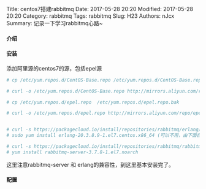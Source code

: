 Title: centos7搭建rabbitmq
Date: 2017-05-28 20:20
Modified: 2017-05-28 20:20
Category: rabbitmq
Tags: rabbitmq
Slug: H23
Authors: nJcx
Summary: 记录一下学习rabbitmq心路~


#### 介绍


#### 安装

添加阿里源的centos7的源，包括epel源

```bash
# cp /etc/yum.repos.d/CentOS-Base.repo /etc/yum.repos.d/CentOS-Base.repo.bak

# curl -o /etc/yum.repos.d/CentOS-Base.repo http://mirrors.aliyun.com/repo/Centos-7.repo

# cp /etc/yum.repos.d/epel.repo  /etc/yum.repos.d/epel.repo.bak

# curl -o /etc/yum.repos.d/epel.repo http://mirrors.aliyun.com/repo/epel-7.repo

```

```bash

# curl -s https://packagecloud.io/install/repositories/rabbitmq/erlang/script.rpm.sh | sudo bash
# sudo yum install erlang-20.3.8.9-1.el7.centos.x86_64 (可以不用，由下面自行处理依赖，以免出现兼容性问题)

# curl -s https://packagecloud.io/install/repositories/rabbitmq/rabbitmq-server/script.rpm.sh | sudo bash
# yum install rabbitmq-server-3.7.8-1.el7.noarch
``` 

这里注意rabbitmq-server 和 erlang的兼容性，到这里基本安装完了。


#### 配置

